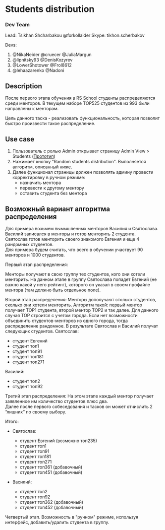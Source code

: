 # Students distribution

### Dev Team
Lead:
Tsikhan Shcharbakou @forkollaider Skype: tikhon.scherbakov

Devs:
1. @NikaNeider @cruecer @JuliaMargun
2. @lipnitsky93 @DenisKozyrev
3. @LowerShotower @Frol8612
4. @lehaazarenko @Nadoni


## Description 
После первого этапа обучения в RS School студенты распределяются среди менторов. 
В текущем наборе TOP525 студентов из 993 были направлены к менторам. 

Цель данного таска - реализовать функциональность, которая позволит быстро произвести такое распределение.

## Use case
1) Пользователь с ролью Admin открывает страницу Admin View > Students ([Прототип](https://sonejka.github.io/rs-kittens/dist/admin-students.html))
2) Нажимает кнопку "Random students distribution". Выполняется алгоритм, описанный ниже.
3) Далее функционал страницы должен позволять админу провести корректировку в ручном режиме:
   - назначить ментора
   - перевести к другому ментору
   - оставить студента без ментора 

## Возможный вариант алгоритма распределения
Для примера возьмем вымышленных менторов Василия и Святослава.  
Василий записался в менторы и готов менторить 2 студента.  
Святослав готов менторить своего знакомого Евгения и еще 4 рандомных студентов.  
Для примера будем считать, что всего в обучении участвует 90 менторов и 1000 студентов.

Первый этап распределения: 

Менторы получают в свою группу тех студентов, кого они хотели менторить.
На данном этапе в группу Святослава попадет Евгений (не важно какой у него рейтинг), которого он указал в своем профайле ментора (там должно быть отдельное поле).

Второй этап распределения:
Mенторы дополучают столько студентов, сколько они хотели менторить. 
Алгоритм такой: первый ментор получает TOP1 студента, второй ментор TOP2 и так далее. 
Для данного случая TOP строится с учетом города. Если нет возможности объединить студентов-менторов из одного города, тогда распределение рандомное. 
В результате Святослав и Василий получат следующих студентов.
Святослав:
   - студент Евгений 
   - студент топ1
   - студент топ91
   - студент топ181
   - студент топ271

Василий:
   - студент топ2
   - студент топ92

Третий этап распределения:
На этом этапе каждый ментор получает заявленное им количество студентов плюс два.  
Далее после первого собеседования и тасков он может отчислить 2 “лишних” по своему выбору.

Итого:   
  - Святослав:
    - студент Евгений (возможно топ235)
    - студент топ1
    - студент топ91
    - студент топ181
    - студент топ271
    - студент топ361 (добавочный)
    - студент топ451 (добавочный)

  - Василий:
    - студент топ2
    - студент топ92
    - студент топ362 (добавочный)
    - студент топ452 (добавочный)

Четвертый этап.
Возможность в "ручном" режиме, используя интерфейс, добавить/удалить студента в группу. 




